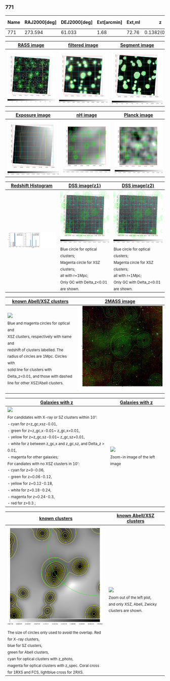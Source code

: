 <div STYLE="page-break-after: always;"></div>

### 771

|Name|RAJ2000[deg]|DEJ2000[deg] |Ext[arcmin]| Ext,ml | z | z_src| C|GC(XSZ,Delta_z<0.01)| GC(OPT,Delta_z<0.01)|GC| R_sig[arcmin] | R500[arcmin] | R500[Mpc]| CRsig[c/s] | CR500[c/s] |L500[1E44 erg/s]|F500[1E-12 erg/s/cm^2]| M500[1E14 Msun]|Tx[keV]|Cnt_sig|Beta|Rc[arcmin]|Comment|Alias|
|---|---|---|---|---|---|------|---|--------|---------|----------|---|---|---|---|---|---|---|---|---|---|---|---|---|---|
|771| 273.594| 61.033| 1.68| 72.76| 0.1382(0.005)| z1,| G| -| -| W| 13.675| 5.581| 0.817| 0.077(0.010)| 0.070(0.009)| 0.657(0.058)| 1.291(0.115)| 1.78(0.08)| 3.19(0.09)| 200.6| 0.845(-0.114+0.102)| 4.151(-0.751+0.606)| -| t038|

|[RASS image](../image/771/771_img.pdf)|[filtered image](../image/771/771_fil.pdf)|[Segment image](../image/771/771_seg.pdf)|
|-------------------|--------------------|-------------------|
| <img src="../image/771/771_img.png" width="300">  | <img src="../image/771/771_fil.png" width="300">   | <img src="../image/771/771_seg.png" width="300">  |

|[Exposure image](../image/771/771_mex.pdf)| [nH image](../image/771/771_nh.pdf)| [Planck image](../image/771/771_p.pdf)|
|-------------------|--------------------|-------------------|
|<img src="../image/771/771_mex.png" width="300">   | <img src="../image/771/771_nh.png" width="300">    | <img src="../image/771/771_p.png" width="300"> |

|[Redshift Histogram](../image/771/771_zg.pdf) | [DSS image(z1)](../image/771/771_dss_z1.pdf)      |  [DSS image(z2)](../image/771/771_dss_z2.pdf)    |
|-------------------|--------------------|-------------------|
|<img src="../image/771/771_zg.png" width="300"> |<img src="../image/771/771_dss_z1.png" width="300"> <sub><br>Blue circle for optical clusters; <br>Magenta circle for XSZ clusters; <br>all with r=1Mpc; <br>Only GC with Delta_z<0.01 are shown. </sub>| <img src="../image/771/771_dss_z2.png" width="300"><sub><br>Blue circle for optical clusters; <br>Magenta circle for XSZ clusters; <br>all with r=1Mpc; <br>Only GC with Delta_z<0.01 are shown. </sub> |

|[known Abell/XSZ clusters](../image/771/771_m.pdf) | [2MASS image](../image/771/771_2mass.pdf)      |
|-------------------|-------------------|
|<img src=../image/771/771_m.png width="300"> <br><sub>Blue and magenta circles for optical and <br>XSZ clusters, respectively with name and <br>redshift of clusters labelled. The <br>radius of circles are 1Mpc. Circles with <br>solid line for clusters with <br>Delta_z<0.01, and those with dashed <br>line for other XSZ/Abell clusters.        </sub>|<img src="../image/771/771_2mass.png" width="300">  |

|[Galaxies with z](../image/771/771_opt_ned.pdf) |[Galaxies with z](../image/771/771_opt_ned_zoom.pdf) |
|-------------------|-------------------|
| <img src=../image/771/771_opt_ned.png width="300"> <br><sub> For candidates with X-ray or SZ clusters within 10': <br> - cyan for z<z_gc,xsz-0.01, <br> - green for z=z_gc,x-0.01~ z_gc,x+0.01, <br> - yellow for z=z_gc,sz-0.01~ z_gc,sz+0.01, <br> - white for z between z_gc,x and z_gc,sz, and Delta_z > 0.01, <br> - magenta for other galaxies; <br>For candiates with no XSZ clusters in 10': <br> - cyan for z=0-0.06, <br> - green for z=0.06-0.12, <br> - yellow for z=0.12-0.18, <br> - white for z=0.18-0.24, <br> - magenta for z=0.24-0.3, <br> - red for z>0.3 ;  </sub>|<img src=../image/771/771_opt_ned_zoom.png width="300">  <br><sub> Zoom-in image of the left image</sub>|

|[known clusters](../image/771/771_gc.pdf) |[known Abell/XSZ clusters](../image/771/771_gc_large.pdf) |
|-------------------|-------------------|
| <img src=../image/771/771_gc.png width="300"> <br><sub> The size of circles only used to avoid the overlap. Red for X-ray clusters, <br> blue for SZ clusters, <br> green for Abell clusters, <br> cyan for optical clusters with z_photo, <br> magenta for optical clusters with z_spec. Coral cross for 1RXS and FCS, lightblue cross for 2RXS. </sub>|<img src=../image/771/771_gc_large.png width="300"> <br><sub> Zoom out of the left plot, <br> and only XSZ, Abell, Zwicky clusters are shown. </sub> |



